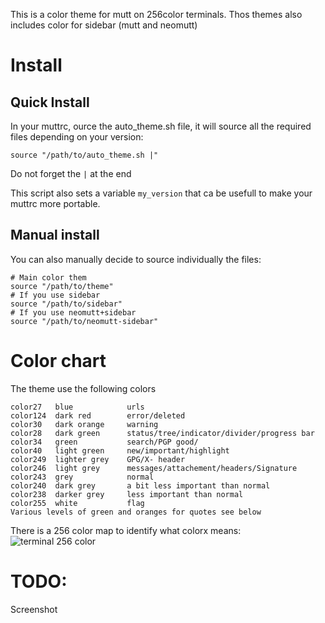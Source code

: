 This is a color theme for mutt on 256color terminals.
Thos themes also includes color for sidebar (mutt and neomutt)

# Install

## Quick Install

In your muttrc, ource the auto_theme.sh file, it will source all the required
files depending on your version:

    source "/path/to/auto_theme.sh |"

Do not forget the `|` at the end

This script also sets a variable `my_version` that ca be usefull to make your
muttrc more portable.

## Manual install

You can also manually decide to source individually the files:

    # Main color them
    source "/path/to/theme"
    # If you use sidebar
    source "/path/to/sidebar"
    # If you use neomutt+sidebar
    source "/path/to/neomutt-sidebar"

# Color chart

The theme use the following colors

    color27   blue            urls
    color124  dark red        error/deleted
    color30   dark orange     warning
    color28   dark green      status/tree/indicator/divider/progress bar
    color34   green           search/PGP good/
    color40   light green     new/important/highlight
    color249  lighter grey    GPG/X- header
    color246  light grey      messages/attachement/headers/Signature
    color243  grey            normal
    color240  dark grey       a bit less important than normal
    color238  darker grey     less important than normal
    color255  white           flag
    Various levels of green and oranges for quotes see below

There is a 256 color map to identify what colorx means:
![terminal 256 color](http://misc.flogisoft.com/_media/bash/colors_format/256_colors_bg.png)

# TODO:

Screenshot

